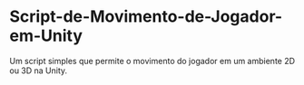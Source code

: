 # Script-de-Movimento-de-Jogador-em-Unity
Um script simples que permite o movimento do jogador em um ambiente 2D ou 3D na Unity.
